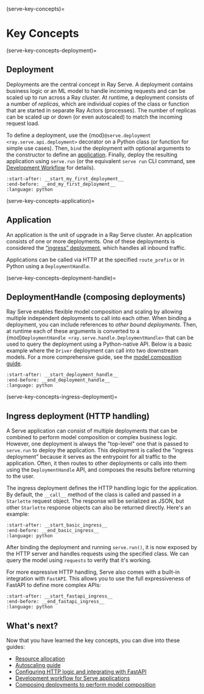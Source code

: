 (serve-key-concepts)=

# Key Concepts

(serve-key-concepts-deployment)=

## Deployment

Deployments are the central concept in Ray Serve.
A deployment contains business logic or an ML model to handle incoming requests and can be scaled up to run across a Ray cluster.
At runtime, a deployment consists of a number of *replicas*, which are individual copies of the class or function that are started in separate Ray Actors (processes).
The number of replicas can be scaled up or down (or even autoscaled) to match the incoming request load.

To define a deployment, use the {mod}`@serve.deployment <ray.serve.api.deployment>` decorator on a Python class (or function for simple use cases).
Then, `bind` the deployment with optional arguments to the constructor to define an [application](serve-key-concepts-application).
Finally, deploy the resulting application using `serve.run` (or the equivalent `serve run` CLI command, see [Development Workflow](serve-dev-workflow) for details).

```{literalinclude} ../serve/doc_code/key_concepts.py
:start-after: __start_my_first_deployment__
:end-before: __end_my_first_deployment__
:language: python
```

(serve-key-concepts-application)=

## Application

An application is the unit of upgrade in a Ray Serve cluster. An application consists of one or more deployments. One of these deployments is considered the [“ingress” deployment](serve-key-concepts-ingress-deployment), which handles all inbound traffic.

Applications can be called via HTTP at the specified `route_prefix` or in Python using a `DeploymentHandle`.

(serve-key-concepts-deployment-handle)=

## DeploymentHandle (composing deployments)

Ray Serve enables flexible model composition and scaling by allowing multiple independent deployments to call into each other.
When binding a deployment, you can include references to _other bound deployments_.
Then, at runtime each of these arguments is converted to a {mod}`DeploymentHandle <ray.serve.handle.DeploymentHandle>` that can be used to query the deployment using a Python-native API.
Below is a basic example where the `Driver` deployment can call into two downstream models.
For a more comprehensive guide, see the [model composition guide](serve-model-composition).

```{literalinclude} ../serve/doc_code/key_concepts.py
:start-after: __start_deployment_handle__
:end-before: __end_deployment_handle__
:language: python
```

(serve-key-concepts-ingress-deployment)=

## Ingress deployment (HTTP handling)

A Serve application can consist of multiple deployments that can be combined to perform model composition or complex business logic.
However, one deployment is always the "top-level" one that is passed to `serve.run` to deploy the application.
This deployment is called the "ingress deployment" because it serves as the entrypoint for all traffic to the application.
Often, it then routes to other deployments or calls into them using the `DeploymentHandle` API, and composes the results before returning to the user.

The ingress deployment defines the HTTP handling logic for the application.
By default, the `__call__` method of the class is called and passed in a `Starlette` request object.
The response will be serialized as JSON, but other `Starlette` response objects can also be returned directly.
Here's an example:

```{literalinclude} ../serve/doc_code/key_concepts.py
:start-after: __start_basic_ingress__
:end-before: __end_basic_ingress__
:language: python
```

After binding the deployment and running `serve.run()`, it is now exposed by the HTTP server and handles requests using the specified class.
We can query the model using `requests` to verify that it's working.

For more expressive HTTP handling, Serve also comes with a built-in integration with `FastAPI`.
This allows you to use the full expressiveness of FastAPI to define more complex APIs:

```{literalinclude} ../serve/doc_code/key_concepts.py
:start-after: __start_fastapi_ingress__
:end-before: __end_fastapi_ingress__
:language: python
```

## What's next?
Now that you have learned the key concepts, you can dive into these guides:
- [Resource allocation](serve-resource-allocation)
- [Autoscaling guide](serve-autoscaling)
- [Configuring HTTP logic and integrating with FastAPI](http-guide)
- [Development workflow for Serve applications](serve-dev-workflow)
- [Composing deployments to perform model composition](serve-model-composition)

